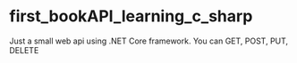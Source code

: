 # first_bookAPI_learning_c_sharp
Just a small web api using .NET Core framework.
You can GET, POST, PUT, DELETE

